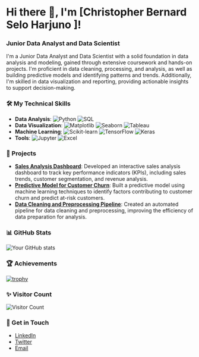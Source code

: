 # Hi there 👋, I'm [Christopher Bernard Selo Harjuno ]!

### Junior Data Analyst and Data Scientist

I'm a Junior Data Analyst and Data Scientist with a solid foundation in data analysis and modeling, gained through extensive coursework and hands-on projects. I'm proficient in data cleaning, processing, and analysis, as well as building predictive models and identifying patterns and trends. Additionally, I'm skilled in data visualization and reporting, providing actionable insights to support decision-making.

### 🛠 My Technical Skills
- **Data Analysis**: ![Python](https://img.shields.io/badge/-Python-3776AB?logo=python&logoColor=white) ![SQL](https://img.shields.io/badge/-SQL-003B57?logo=postgresql&logoColor=white)
- **Data Visualization**: ![Matplotlib](https://img.shields.io/badge/-Matplotlib-013243?logo=python&logoColor=white) ![Seaborn](https://img.shields.io/badge/-Seaborn-3776AB?logo=python&logoColor=white) ![Tableau](https://img.shields.io/badge/-Tableau-E97627?logo=tableau&logoColor=white)
- **Machine Learning**: ![Scikit-learn](https://img.shields.io/badge/-Scikit--learn-F7931E?logo=scikit-learn&logoColor=white) ![TensorFlow](https://img.shields.io/badge/-TensorFlow-FF6F00?logo=tensorflow&logoColor=white) ![Keras](https://img.shields.io/badge/-Keras-D00000?logo=keras&logoColor=white)
- **Tools**: ![Jupyter](https://img.shields.io/badge/-Jupyter-F37626?logo=jupyter&logoColor=white) ![Excel](https://img.shields.io/badge/-Excel-217346?logo=microsoft-excel&logoColor=white)

### 🚀 Projects
- **[Sales Analysis Dashboard](https://github.com/yourusername/sales-analysis-dashboard)**: Developed an interactive sales analysis dashboard to track key performance indicators (KPIs), including sales trends, customer segmentation, and revenue analysis.
- **[Predictive Model for Customer Churn](https://github.com/yourusername/customer-churn-model)**: Built a predictive model using machine learning techniques to identify factors contributing to customer churn and predict at-risk customers.
- **[Data Cleaning and Preprocessing Pipeline](https://github.com/yourusername/data-cleaning-pipeline)**: Created an automated pipeline for data cleaning and preprocessing, improving the efficiency of data preparation for analysis.

### 📊 GitHub Stats
![Your GitHub stats](https://github-readme-stats.vercel.app/api?username=yourusername&show_icons=true&theme=radical)

### 🏆 Achievements
[![trophy](https://github-profile-trophy.vercel.app/?username=yourusername)](https://github.com/ryo-ma/github-profile-trophy)

### ✨ Visitor Count
![Visitor Count](https://komarev.com/ghpvc/?username=yourusername)

### 💬 Get in Touch
- [LinkedIn](https://www.linkedin.com/in/yourusername/)
- [Twitter](https://twitter.com/yourusername)
- [Email](mailto:your.email@example.com)
